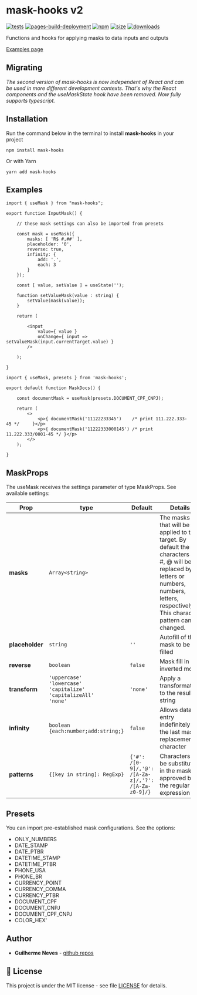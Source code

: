 # mask-hooks v2

[![tests](https://github.com/guilhermeasn/mask-hooks/actions/workflows/tests.yml/badge.svg)](https://github.com/guilhermeasn/mask-hooks/actions/workflows/tests.yml)
[![pages-build-deployment](https://github.com/guilhermeasn/mask-hooks/actions/workflows/pages/pages-build-deployment/badge.svg)](https://github.com/guilhermeasn/mask-hooks/actions/workflows/pages/pages-build-deployment)
[![npm](https://img.shields.io/npm/v/mask-hooks.svg)](https://www.npmjs.com/package/mask-hooks)
[![size](https://img.shields.io/bundlephobia/minzip/mask-hooks)](https://www.npmjs.com/package/mask-hooks)
[![downloads](https://img.shields.io/npm/dt/mask-hooks)](https://www.npmjs.com/package/mask-hooks)

Functions and hooks for applying masks to data inputs and outputs

[Examples page](https://guilhermeasn.github.io/mask-hooks/)

## Migrating

*The second version of mask-hooks is now independent of React and can be used in more different development contexts. That's why the React components and the useMaskState hook have been removed. Now fully supports typescript.*

## Installation

Run the command below in the terminal to install **mask-hooks** in your project

```
npm install mask-hooks
```

Or with Yarn

```
yarn add mask-hooks
```

## Examples

```
import { useMask } from "mask-hooks";

export function InputMask() {

    // these mask settings can also be imported from presets

    const mask = useMask({
        masks: [ 'R$ #,##' ],
        placeholder: '0',
        reverse: true,
        infinity: {
            add: '.',
            each: 3
        }
    });

    const [ value, setValue ] = useState('');

    function setValueMask(value : string) {
        setValue(mask(value));
    } 

    return (

        <input
            value={ value }
            onChange={ input => setValueMask(input.currentTarget.value) }
        />

    );

}
```

```
import { useMask, presets } from 'mask-hooks';

export default function MaskDocs() {

    const documentMask = useMask(presets.DOCUMENT_CPF_CNPJ);

    return (
        <>
            <p>{ documentMask('11122233345')    /* print 111.222.333-45 */     }</p>
            <p>{ documentMask('11222333000145') /* print 11.222.333/0001-45 */ }</p>
        </>
    );

}
```

## MaskProps

The useMask receives the settings parameter of type MaskProps. See available settings:

|Prop|type|Default|Details|
|---|---|---|---|
|**masks**|`Array<string>`||The masks that will be applied to the target. By default the characters ?, #, @ will be replaced by letters or numbers, numbers, letters, respectively. This character pattern can be changed.|
|**placeholder**|`string`|`''`|Autofill of the mask to be filled|
|**reverse**|`boolean`|`false`|Mask fill in inverted mode|
|**transform**|`'uppercase'`<br />`'lowercase'`<br />`'capitalize'`<br />`'capitalizeAll'`<br />`'none'`|`'none'`|Apply a transformation to the result string|
|**infinity**|`boolean`<br />`{each:number;add:string;}`|`false`|Allows data entry indefinitely by the last mask replacement character|
|**patterns**|`{[key in string]: RegExp}`|`{'#': /[0-9]/,'@': /[A-Za-z]/,'?': /[A-Za-z0-9]/}`|Characters to be substituted in the mask if approved by the regular expression|

## Presets

You can import pre-established mask configurations. See the options:

 - ONLY_NUMBERS
 - DATE_STAMP
 - DATE_PTBR
 - DATETIME_STAMP
 - DATETIME_PTBR
 - PHONE_USA
 - PHONE_BR
 - CURRENCY_POINT
 - CURRENCY_COMMA
 - CURRENCY_PTBR
 - DOCUMENT_CPF
 - DOCUMENT_CNPJ
 - DOCUMENT_CPF_CNPJ
 - COLOR_HEX'

## Author

* **Guilherme Neves** - [github repos](https://github.com/guilhermeasn/)

## 📄 License

This project is under the MIT license - see file [LICENSE](https://github.com/guilhermeasn/mask-hooks/blob/master/LICENSE) for details.